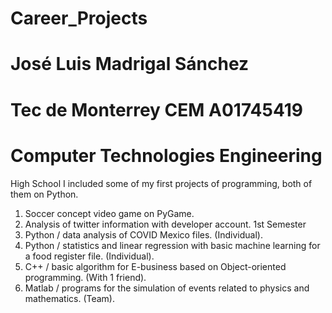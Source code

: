 # Career_Projects
# José Luis Madrigal Sánchez
# Tec de Monterrey CEM A01745419
# Computer Technologies Engineering

High School
I included some of my first projects of programming, both of them on Python.
1. Soccer concept video game on PyGame.
2. Analysis of twitter information with developer account.
1st Semester
1. Python / data analysis of COVID Mexico files. (Individual).
2. Python / statistics and linear regression with basic machine learning for a food register file. (Individual).
2. C++ / basic algorithm for E-business based on Object-oriented programming. (With 1 friend).
3. Matlab / programs for the simulation of events related to physics and mathematics. (Team). 
